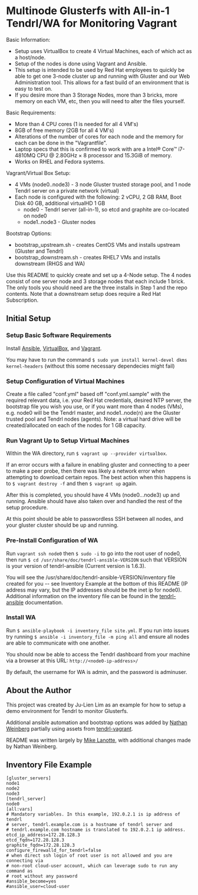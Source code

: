 # Multinode Glusterfs with All-in-1 Tendrl/WA for Monitoring Vagrant 

Basic Information:
* Setup uses VirtualBox to create 4 Virtual Machines, each of which act as a host/node.
* Setup of the nodes is done using Vagrant and Ansible. 
* This setup is intended to be used by Red Hat employees to quickly be able to get one 3-node cluster up and running with Gluster and our Web Administration tool. This allows for a fast build of an environment that is easy to test on. 
* If you desire more than 3 Storage Nodes, more than 3 bricks, more memory on each VM, etc, then you will need to alter the files yourself. 

Basic Requirements: 
* More than 4 CPU cores (1 is needed for all 4 VM's)
* 8GB of free memory (2GB for all 4 VM's)
* Alterations of the number of cores for each node and the memory for each can be done in the "Vagrantfile". 
* Laptop specs that this is confirmed to work with are a Intel® Core™ i7-4810MQ CPU @ 2.80GHz × 8 processor and 15.3GiB of memory. 
* Works on RHEL and Fedora systems.

Vagrant/Virtual Box Setup:
* 4 VMs (node0..node3) - 3 node Gluster trusted storage pool, and 1 node Tendrl server on a private network (virtual)
* Each node is configured with the following: 2 vCPU, 2 GB RAM, Boot Disk 40 GB, additional virtualHD 1 GB
   * node0 - Tendrl server (all-in-1), so etcd and graphite are co-located on node0
   * node1..node3 - Gluster nodes

Bootstrap Options:
* bootstrap_upstream.sh - creates CentOS VMs and installs upstream (Gluster and Tendrl)
* bootstrap_downstream.sh - creates RHEL7 VMs and installs downstream (RHGS and WA)

Use this README to quickly create and set up a 4-Node setup. The 4 nodes consist of one server node and 3 storage nodes that each include 1 brick. The only tools you should need are the three installs in Step 1 and the repo contents. Note that a downstream setup does require a Red Hat Subscription.

## Initial Setup

### Setup Basic Software Requirements
Install [Ansible](https://github.com/ansible/ansible), [VirtualBox](https://www.virtualbox.org/wiki/Downloads), and [Vagrant](http://www.vagrantup.com/downloads.html).

You may have to run the command `$ sudo yum install kernel-devel dkms kernel-headers` (without this some necessary dependecies might fail) 

### Setup Configuration of Virtual Machines
Create a file called "conf.yml" based off "conf.yml.sample" with the required relevant data, i.e. your Red Hat credentials, desired NTP server, the bootstrap file you wish you use, or if you want more than 4 nodes (VMs), e.g. node0 will be the Tendrl master, and node1..node(n) are the Gluster trusted pool and Tendrl nodes (agents). Note: a virtual hard drive will be created/allocated on each of the nodes for 1 GB capacity.

### Run Vagrant Up to Setup Virtual Machines
Within the WA directory, run `$ vagrant up --provider virtualbox`.

If an error occurs with a failure in enabling gluster and connecting to a peer to make a peer probe, then there was likely a network error when attempting to download certain repos. The best action when this happens is to `$ vagrant destroy -f` and then `$ vagrant up` again.

After this is completed, you should have 4 VMs (node0...node3) up and running. Ansible should have also taken over and handled the rest of the setup procedure.

At this point should be able to passwordless SSH between all nodes, and your gluster cluster should be up and running.

### Pre-Install Configuration of WA
Run `vagrant ssh node0` then `$ sudo -i` to go into the root user of node0, then run `$ cd /usr/share/doc/tendrl-ansible-VERSION` such that VERSION is your version of tendrl-ansible (Current version is 1.6.3).

You will see the /usr/share/doc/tendrl-ansible-VERSION/inventory file created for you -- see Inventory Example at the bottom of this README (IP address may vary, but the IP addresses should be the inet ip for node0). Additional information on the inventory file can be found in the [tendrl-ansible](https://github.com/Tendrl/tendrl-ansible) documentation.

### Install WA
Run `$ ansible-playbook -i inventory_file site.yml`. If you run into issues try running `$ ansible -i inventory_file -m ping all` and ensure all nodes are able to communicate with one another.

You should now be able to access the Tendrl dashboard from your machine via a browser at this URL: `http://<node0-ip-address>/`

By default, the username for WA is admin, and the password is adminuser.

## About the Author
This project was created by Ju-Lien Lim as an example for how to setup a demo environment for Tendrl to monitor Glusterfs.

Additional ansible automation and bootstrap options was added by [Nathan Weinberg](https://github.com/nathan-weinberg) partially using assets from [tendrl-vagrant](https://github.com/Tendrl/tendrl-vagrant).

README was written largely by [Mike Lanotte](https://github.com/mlanotte1998), with additional changes made by Nathan Weinberg.

## Inventory File Example 

```
[gluster_servers]
node1
node2
node3
[tendrl_server]
node0
[all:vars]
# Mandatory variables. In this example, 192.0.2.1 is ip address of tendrl
# server, tendrl.example.com is a hostname of tendrl server and
# tendrl.example.com hostname is translated to 192.0.2.1 ip address.
etcd_ip_address=172.28.128.3
etcd_fqdn=172.28.128.3
graphite_fqdn=172.28.128.3
configure_firewalld_for_tendrl=false
# when direct ssh login of root user is not allowed and you are connecting via
# non-root cloud-user account, which can leverage sudo to run any command as
# root without any password
#ansible_become=yes
#ansible_user=cloud-user
```

